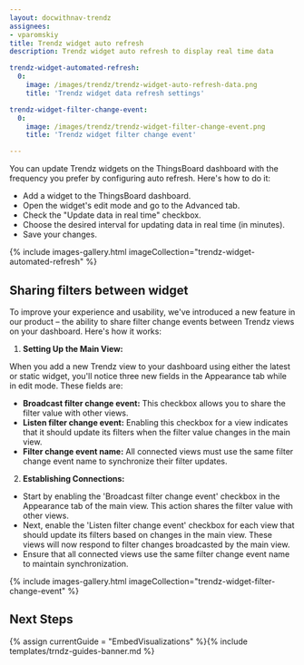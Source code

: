 ```yaml
---
layout: docwithnav-trendz
assignees:
- vparomskiy
title: Trendz widget auto refresh
description: Trendz widget auto refresh to display real time data

trendz-widget-automated-refresh:
  0:
    image: /images/trendz/trendz-widget-auto-refresh-data.png
    title: 'Trendz widget data refresh settings'

trendz-widget-filter-change-event:
  0:
    image: /images/trendz/trendz-widget-filter-change-event.png
    title: 'Trendz widget filter change event'

---
```


You can update Trendz widgets on the ThingsBoard dashboard with the frequency you prefer by configuring auto refresh.
Here's how to do it:

* Add a widget to the ThingsBoard dashboard.
* Open the widget's edit mode and go to the Advanced tab.
* Check the "Update data in real time" checkbox.
* Choose the desired interval for updating data in real time (in minutes).
* Save your changes.

{% include images-gallery.html imageCollection="trendz-widget-automated-refresh" %}

## Sharing filters between widget

To improve your experience and usability, we've introduced a new feature in our product – the ability to share filter change events between Trendz views on your dashboard. Here's how it works:

1. **Setting Up the Main View:**

When you add a new Trendz view to your dashboard using either the latest or static widget, you'll notice three new fields in the Appearance tab while in edit mode. These fields are:
* **Broadcast filter change event:** This checkbox allows you to share the filter value with other views.
* **Listen filter change event:** Enabling this checkbox for a view indicates that it should update its filters when the filter value changes in the main view.
* **Filter change event name:** All connected views must use the same filter change event name to synchronize their filter updates.

2. **Establishing Connections:**

* Start by enabling the 'Broadcast filter change event' checkbox in the Appearance tab of the main view. This action shares the filter value with other views.
* Next, enable the 'Listen filter change event' checkbox for each view that should update its filters based on changes in the main view. These views will now respond to filter changes broadcasted by the main view.
* Ensure that all connected views use the same filter change event name to maintain synchronization.

{% include images-gallery.html imageCollection="trendz-widget-filter-change-event" %}

## Next Steps

{% assign currentGuide = "EmbedVisualizations" %}{% include templates/trndz-guides-banner.md %}